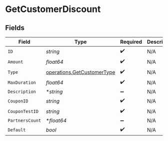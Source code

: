 # GetCustomerDiscount


## Fields

| Field                                                                    | Type                                                                     | Required                                                                 | Description                                                              |
| ------------------------------------------------------------------------ | ------------------------------------------------------------------------ | ------------------------------------------------------------------------ | ------------------------------------------------------------------------ |
| `ID`                                                                     | *string*                                                                 | :heavy_check_mark:                                                       | N/A                                                                      |
| `Amount`                                                                 | *float64*                                                                | :heavy_check_mark:                                                       | N/A                                                                      |
| `Type`                                                                   | [operations.GetCustomerType](../../models/operations/getcustomertype.md) | :heavy_check_mark:                                                       | N/A                                                                      |
| `MaxDuration`                                                            | *float64*                                                                | :heavy_check_mark:                                                       | N/A                                                                      |
| `Description`                                                            | **string*                                                                | :heavy_minus_sign:                                                       | N/A                                                                      |
| `CouponID`                                                               | *string*                                                                 | :heavy_check_mark:                                                       | N/A                                                                      |
| `CouponTestID`                                                           | *string*                                                                 | :heavy_check_mark:                                                       | N/A                                                                      |
| `PartnersCount`                                                          | **float64*                                                               | :heavy_minus_sign:                                                       | N/A                                                                      |
| `Default`                                                                | *bool*                                                                   | :heavy_check_mark:                                                       | N/A                                                                      |